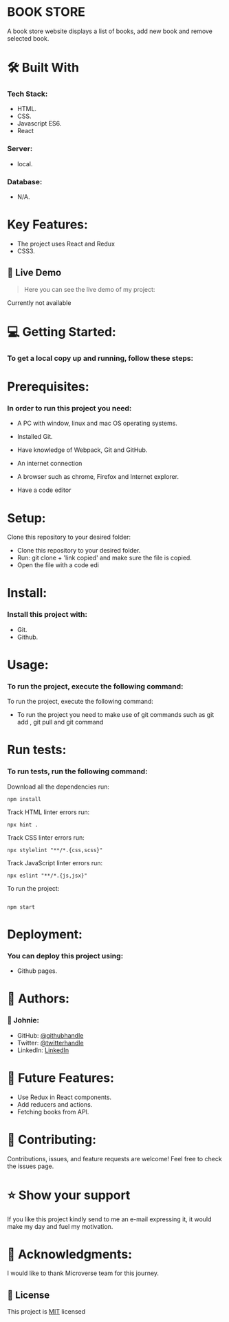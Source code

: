 # BOOK STORE



A book store website displays a list of books, add new book and remove selected book.

# 🛠 Built With
### Tech Stack:
- HTML. 
- CSS.
- Javascript ES6.
- React

### Server:
- local.
### Database:
- N/A.

# Key Features:
- The project uses React and Redux
- CSS3.

## 🚀 Live Demo <a name="live-demo"></a>

> Here you can see the live demo of my project:

Currently not available

<!-- - [Live Demo Link](https://johnie261.github.io/to-do-list/dist/) -->

# 💻 Getting Started:
### To get a local copy up and running, follow these steps:

# Prerequisites:
### In order to run this project you need:

 - A PC with window, linux and mac OS operating systems.
 
 - Installed Git.

 - Have knowledge of Webpack, Git and GitHub.

 - An internet connection 

 - A browser such as chrome, Firefox and Internet explorer.

 - Have a code editor

# Setup:
Clone this repository to your desired folder:


- Clone this repository to your desired folder.
- Run: git clone + 'link copied' and make sure the file is copied.
- Open the file with a code edi

# Install:
### Install this project with:
- Git.
- Github.

# Usage:
### To run the project, execute the following command:
To run the project, execute the following command:


- To run the project you need to make use of git commands such as git add , git pull and git command

# Run tests:
### To run tests, run the following command:
 

Download all the dependencies run:
```
npm install
```
Track HTML linter errors run:
```
npx hint .
```
Track CSS linter errors run:
```
npx stylelint "**/*.{css,scss}"
```
Track JavaScript linter errors run:
```
npx eslint "**/*.{js,jsx}"
```
To run the project:

```

npm start
```

# Deployment:
### You can deploy this project using:
- Github pages.

# 👥 Authors:
### 👤 Johnie:
- GitHub: [@githubhandle](https://github.com/johnie261)
- Twitter: [@twitterhandle](https://twitter.com/njorogejohnie)
- LinkedIn: [LinkedIn]([https://linkedin.com/in/linkedinhandle](https://www.linkedin.com/in/john-njoroge-19b6a4245/))

# 🔭 Future Features:
- Use Redux in React components.
- Add reducers and actions.
- Fetching books from API.


# 🤝 Contributing:
Contributions, issues, and feature requests are welcome!
Feel free to check the issues page.

# ⭐️ Show your support
If you like this project kindly send to me an e-mail expressing it, it would make my day and fuel my motivation.

# 🙏 Acknowledgments:
I would like to thank Microverse team for this journey.


## 📝 License <a name="license"></a>

This project is [MIT](./MIT.md) licensed